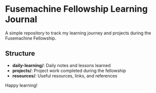 # Fusemachine Fellowship Learning Journal

A simple repository to track my learning journey and projects during the Fusemachine Fellowship.

## Structure

- **daily-learning/**: Daily notes and lessons learned
- **projects/**: Project work completed during the fellowship
- **resources/**: Useful resources, links, and references


Happy learning!

